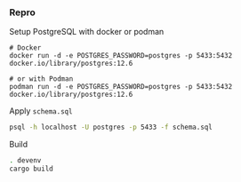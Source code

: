 ### Repro


Setup PostgreSQL with docker or podman
```
# Docker
docker run -d -e POSTGRES_PASSWORD=postgres -p 5433:5432 docker.io/library/postgres:12.6

# or with Podman
podman run -d -e POSTGRES_PASSWORD=postgres -p 5433:5432 docker.io/library/postgres:12.6
```

Apply `schema.sql`

```sh
psql -h localhost -U postgres -p 5433 -f schema.sql
```

Build

```sh
. devenv
cargo build
```